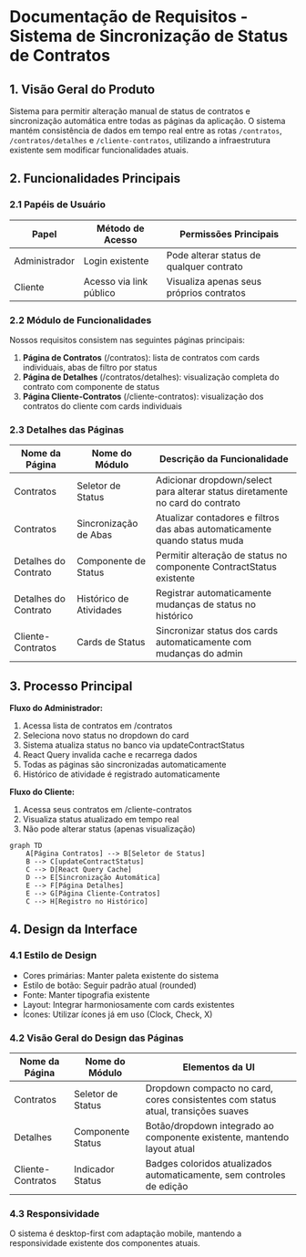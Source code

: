 # Documentação de Requisitos - Sistema de Sincronização de Status de Contratos

## 1. Visão Geral do Produto
Sistema para permitir alteração manual de status de contratos e sincronização automática entre todas as páginas da aplicação. O sistema mantém consistência de dados em tempo real entre as rotas `/contratos`, `/contratos/detalhes` e `/cliente-contratos`, utilizando a infraestrutura existente sem modificar funcionalidades atuais.

## 2. Funcionalidades Principais

### 2.1 Papéis de Usuário
| Papel | Método de Acesso | Permissões Principais |
|-------|------------------|----------------------|
| Administrador | Login existente | Pode alterar status de qualquer contrato |
| Cliente | Acesso via link público | Visualiza apenas seus próprios contratos |

### 2.2 Módulo de Funcionalidades
Nossos requisitos consistem nas seguintes páginas principais:
1. **Página de Contratos** (/contratos): lista de contratos com cards individuais, abas de filtro por status
2. **Página de Detalhes** (/contratos/detalhes): visualização completa do contrato com componente de status
3. **Página Cliente-Contratos** (/cliente-contratos): visualização dos contratos do cliente com cards individuais

### 2.3 Detalhes das Páginas
| Nome da Página | Nome do Módulo | Descrição da Funcionalidade |
|----------------|----------------|-----------------------------|
| Contratos | Seletor de Status | Adicionar dropdown/select para alterar status diretamente no card do contrato |
| Contratos | Sincronização de Abas | Atualizar contadores e filtros das abas automaticamente quando status muda |
| Detalhes do Contrato | Componente de Status | Permitir alteração de status no componente ContractStatus existente |
| Detalhes do Contrato | Histórico de Atividades | Registrar automaticamente mudanças de status no histórico |
| Cliente-Contratos | Cards de Status | Sincronizar status dos cards automaticamente com mudanças do admin |

## 3. Processo Principal
**Fluxo do Administrador:**
1. Acessa lista de contratos em /contratos
2. Seleciona novo status no dropdown do card
3. Sistema atualiza status no banco via updateContractStatus
4. React Query invalida cache e recarrega dados
5. Todas as páginas são sincronizadas automaticamente
6. Histórico de atividade é registrado automaticamente

**Fluxo do Cliente:**
1. Acessa seus contratos em /cliente-contratos
2. Visualiza status atualizado em tempo real
3. Não pode alterar status (apenas visualização)

```mermaid
graph TD
    A[Página Contratos] --> B[Seletor de Status]
    B --> C[updateContractStatus]
    C --> D[React Query Cache]
    D --> E[Sincronização Automática]
    E --> F[Página Detalhes]
    E --> G[Página Cliente-Contratos]
    C --> H[Registro no Histórico]
```

## 4. Design da Interface
### 4.1 Estilo de Design
- Cores primárias: Manter paleta existente do sistema
- Estilo de botão: Seguir padrão atual (rounded)
- Fonte: Manter tipografia existente
- Layout: Integrar harmoniosamente com cards existentes
- Ícones: Utilizar ícones já em uso (Clock, Check, X)

### 4.2 Visão Geral do Design das Páginas
| Nome da Página | Nome do Módulo | Elementos da UI |
|----------------|----------------|----------------|
| Contratos | Seletor de Status | Dropdown compacto no card, cores consistentes com status atual, transições suaves |
| Detalhes | Componente Status | Botão/dropdown integrado ao componente existente, mantendo layout atual |
| Cliente-Contratos | Indicador Status | Badges coloridos atualizados automaticamente, sem controles de edição |

### 4.3 Responsividade
O sistema é desktop-first com adaptação mobile, mantendo a responsividade existente dos componentes atuais.